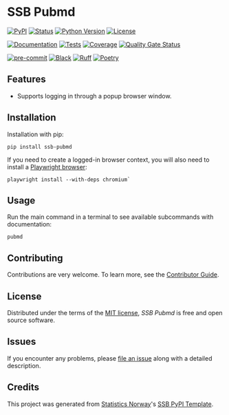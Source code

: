 # SSB Pubmd

[![PyPI](https://img.shields.io/pypi/v/ssb-pubmd.svg)][pypi status]
[![Status](https://img.shields.io/pypi/status/ssb-pubmd.svg)][pypi status]
[![Python Version](https://img.shields.io/pypi/pyversions/ssb-pubmd)][pypi status]
[![License](https://img.shields.io/pypi/l/ssb-pubmd)][license]

[![Documentation](https://github.com/statisticsnorway/ssb-pubmd/actions/workflows/docs.yml/badge.svg)][documentation]
[![Tests](https://github.com/statisticsnorway/ssb-pubmd/actions/workflows/tests.yml/badge.svg)][tests]
[![Coverage](https://sonarcloud.io/api/project_badges/measure?project=statisticsnorway_ssb-pubmd&metric=coverage)][sonarcov]
[![Quality Gate Status](https://sonarcloud.io/api/project_badges/measure?project=statisticsnorway_ssb-pubmd&metric=alert_status)][sonarquality]

[![pre-commit](https://img.shields.io/badge/pre--commit-enabled-brightgreen?logo=pre-commit&logoColor=white)][pre-commit]
[![Black](https://img.shields.io/badge/code%20style-black-000000.svg)][black]
[![Ruff](https://img.shields.io/endpoint?url=https://raw.githubusercontent.com/astral-sh/ruff/main/assets/badge/v2.json)](https://github.com/astral-sh/ruff)
[![Poetry](https://img.shields.io/endpoint?url=https://python-poetry.org/badge/v0.json)][poetry]

[pypi status]: https://pypi.org/project/ssb-pubmd/
[documentation]: https://statisticsnorway.github.io/ssb-pubmd
[tests]: https://github.com/statisticsnorway/ssb-pubmd/actions?workflow=Tests

[sonarcov]: https://sonarcloud.io/summary/overall?id=statisticsnorway_ssb-pubmd
[sonarquality]: https://sonarcloud.io/summary/overall?id=statisticsnorway_ssb-pubmd
[pre-commit]: https://github.com/pre-commit/pre-commit
[black]: https://github.com/psf/black
[poetry]: https://python-poetry.org/

## Features

- Supports logging in through a popup browser window.


## Installation

Installation with pip:

```console
pip install ssb-pubmd
```

If you need to create a logged-in browser context, you will also need to install a [Playwright browser](https://playwright.dev/python/docs/browsers#install-browsers):

```console
playwright install --with-deps chromium`
```

## Usage

Run the main command in a terminal to see available subcommands with documentation:

```console
pubmd
```

## Contributing

Contributions are very welcome.
To learn more, see the [Contributor Guide].

## License

Distributed under the terms of the [MIT license][license],
_SSB Pubmd_ is free and open source software.

## Issues

If you encounter any problems,
please [file an issue] along with a detailed description.

## Credits

This project was generated from [Statistics Norway]'s [SSB PyPI Template].

[statistics norway]: https://www.ssb.no/en
[pypi]: https://pypi.org/
[ssb pypi template]: https://github.com/statisticsnorway/ssb-pypitemplate
[file an issue]: https://github.com/statisticsnorway/ssb-pubmd/issues
[pip]: https://pip.pypa.io/

<!-- github-only -->

[license]: https://github.com/statisticsnorway/ssb-pubmd/blob/main/LICENSE
[contributor guide]: https://github.com/statisticsnorway/ssb-pubmd/blob/main/CONTRIBUTING.md
[reference guide]: https://statisticsnorway.github.io/ssb-pubmd/reference.html

